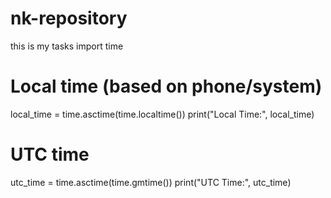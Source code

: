 # nk-repository
this is my tasks
import time

# Local time (based on phone/system)
local_time = time.asctime(time.localtime())
print("Local Time:", local_time)

# UTC time
utc_time = time.asctime(time.gmtime())
print("UTC Time:", utc_time)
